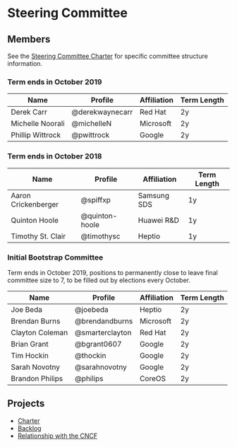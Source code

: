 # Steering Committee

## Members

See the [Steering Committee Charter](charter.md) for specific committee structure information.

### Term ends in October 2019

| Name | Profile | Affiliation | Term Length |
| ---- | ------- | ----------- | ----------- | 
| Derek Carr | @derekwaynecarr | Red Hat | 2y |
| Michelle Noorali | @michelleN | Microsoft | 2y |
| Phillip Wittrock | @pwittrock | Google | 2y |

### Term ends in October 2018

| Name | Profile | Affiliation | Term Length |
| ---- | ------- | ----------- | ----------- | 
| Aaron Crickenberger | @spiffxp | Samsung SDS | 1y | 
| Quinton Hoole | @quinton-hoole | Huawei R&D | 1y | 
| Timothy St. Clair | @timothysc | Heptio | 1y | 

### Initial Bootstrap Committee

Term ends in October 2019, positions to permanently close to leave final committee size to 7, to be filled out by elections every October.

| Name | Profile | Affiliation | Term Length |
| ---- | ------- | ----------- | ----------- | 
| Joe Beda | @joebeda | Heptio | 2y |
| Brendan Burns | @brendandburns | Microsoft | 2y |
| Clayton Coleman | @smarterclayton | Red Hat | 2y |
| Brian Grant | @bgrant0607 | Google | 2y | 
| Tim Hockin | @thockin | Google | 2y |  
| Sarah Novotny | @sarahnovotny | Google | 2y |
| Brandon Philips | @philips | CoreOS | 2y | 


## Projects

- [Charter](charter.md)
- [Backlog](backlog.md)
- [Relationship with the CNCF](cncf-and-k8s.md)
